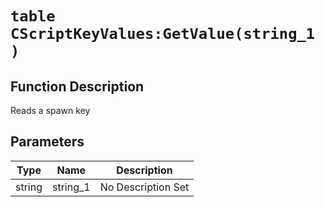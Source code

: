 # `table CScriptKeyValues:GetValue(string_1 )`
## Function Description
Reads a spawn key
## Parameters
Type|Name|Description
--|--|--
string|string_1|No Description Set
